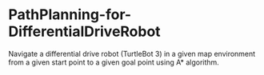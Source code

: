 # PathPlanning-for-DifferentialDriveRobot
Navigate  a  differential  drive  robot  (TurtleBot  3)  in  a  given  map  environment from a given start point to a given goal point using A* algorithm.
